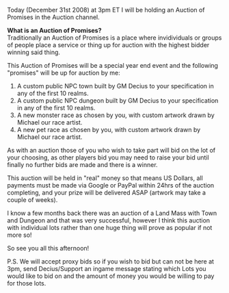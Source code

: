 Today (December 31st 2008) at 3pm ET I will be holding an Auction of Promises in the Auction channel.  
  
**What is an Auction of Promises?**  
Traditionally an Auction of Promises is a place where invidividuals or groups of people place a service or thing up for auction with the highest bidder winning said thing.  
  
This Auction of Promises will be a special year end event and the following "promises" will be up for auction by me:  
  

1.  A custom public NPC town built by GM Decius to your specification in any of the first 10 realms.
2.  A custom public NPC dungeon built by GM Decius to your specification in any of the first 10 realms.
3.  A new monster race as chosen by you, with custom artwork drawn by Michael our race artist.
4.  A new pet race as chosen by you, with custom artwork drawn by Michael our race artist.

As with an auction those of you who wish to take part will bid on the lot of your choosing, as other players bid you may need to raise your bid until finally no further bids are made and there is a winner.  
  
This auction will be held in "real" money so that means US Dollars, all payments must be made via Google or PayPal within 24hrs of the auction completing, and your prize will be delivered ASAP (artwork may take a couple of weeks).  
  
I know a few months back there was an auction of a Land Mass with Town and Dungeon and that was very successful, however I think this auction with individual lots rather than one huge thing will prove as popular if not more so!  
  
So see you all this afternoon!  
  
P.S. We will accept proxy bids so if you wish to bid but can not be here at 3pm, send Decius/Support an ingame message stating which Lots you would like to bid on and the amount of money you would be willing to pay for those lots.